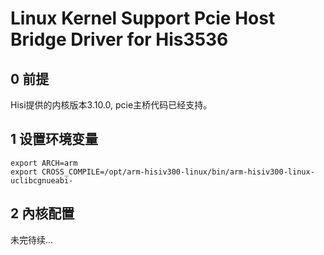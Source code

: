 # Linux Kernel Support Pcie Host Bridge Driver for His3536

## 0 前提
Hisi提供的内核版本3.10.0, pcie主桥代码已经支持。

## 1 设置环境变量
	export ARCH=arm
	export CROSS_COMPILE=/opt/arm-hisiv300-linux/bin/arm-hisiv300-linux-uclibcgnueabi-

## 2 內核配置

未完待续...
